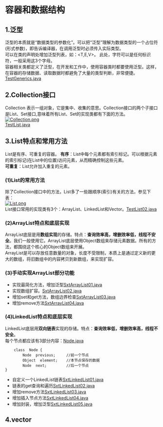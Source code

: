 ﻿# 容器和数据结构
## 1.泛型
泛型的本质就是“数据类型的参数化”。可以把“泛型”理解为数据类型的一个占位符(形式参数)，即告诉编译器，在调用泛型时必须传入实际类型。  
可以在类的声明处增加泛型列表，如：<T,E,V>。 此处，字符可以是任何标识符，一般采用这3个字母。  
容器相关类都定义了泛型，在开发和工作中，使用容器类时都要使用泛型。这样，在容器的存储数据、读取数据时都避免了大量的类型判断，非常便捷。[TestGenerics.java](Code2/TestGenerics.java)
## 2.Collection接口
Collection 表示一组对象，它是集中、收集的意思。Collection接口的两个子接口是List、Set接口,意味着所有List、Set的实现类都有下面的方法。  
[![Collection.png](https://i.postimg.cc/gJrtK6hf/Collection.png)](https://postimg.cc/ftnvzyBK)  
[TestList.java](Code2/TestList.java)
## 3.List特点和常用方法
List是有序、可重复的容器。
**有序**：List中每个元素都有索引标记。可以根据元素的索引标记(在List中的位置)访问元素，从而精确控制这些元素。  
**可重复**：List允许加入重复的元素。  
### (1)List的常用方法
除了Collection接口中的方法，List多了一些跟顺序(索引)有关的方法，参见下表：  
[![List.png](https://i.postimg.cc/7Yy5fm2s/List.png)](https://postimg.cc/fkBzP75m)  
List接口常用的实现类有3个：ArrayList、LinkedList和Vector。[TestList02.java](Code2/TestList02.java)  
### (2)ArrayList特点和底层实现
ArrayList底层是用**数组实现**的存储。特点：**查询效率高，增删效率低，线程不安全**。我们一般使用它。ArrayList底层使用Object数组来存储元素数据。所有的方法，都围绕这个核心的Object数组来开展。  
ArrayList是可以存放任意数量的对象，长度不受限制，本质上是通过定义新的更大的数组，将旧数组中的内容拷贝到新数组，来实现扩容。 
### (3)手动实现ArrayList部分功能
- 实现最简化方法，增加泛型[SxtArrayList01.java](SxtArrayList01.java)
- 实现数组扩容。[SxtArrayList02.java](Code2/SxtArrayList02.java)
- 增加set和get方法，数组边界检查[SxtArrayList03.java](Code2/SxtArrayList03.java)
- 增加remove方法[SxtArrayList04.java](Code2/SxtArrayList04.java)
### (4)LinkedList特点和底层实现
LinkedList底层用**双向链表**实现的存储。特点：**查询效率低，增删效率高，线程不安全**。  
每个节点都应该有3部分内容：[Node.java](Code2/Node.java)
```
    class  Node {
        Node  previous;     //前一个节点
        Object  element;    //本节点保存的数据
        Node  next;         //后一个节点
}
```  
- 自定义一个LinkedList链表[SxtLinkedList01.java](Code2/SxtLinkedList01.java)  
- 链表的get查询和遍历[SxtLinkedList02.java](Code2/SxtLinkedList02.java)
- 增加remove方法[SxtLinkedList03.java](Code2/SxtLinkedList03.java)
- 增加插入节点方法[SxtLinkedList04.java](Code2/SxtLinkedList04.java)
- 增加封装，增加泛型[SxtLinkedList05.java](Code2/SxtLinkedList05.java)
## 4.vector
